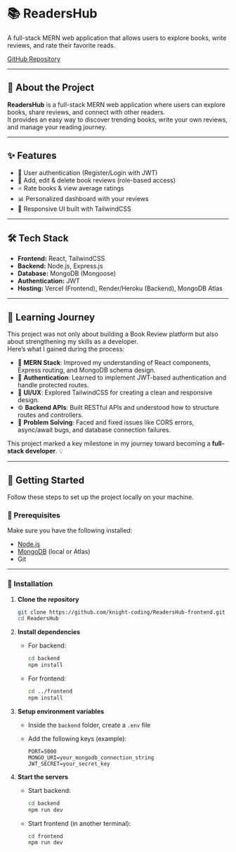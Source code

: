 # 📚 ReadersHub
A full-stack MERN web application that allows users to explore books, write reviews, and rate their favorite reads.  

[GitHub Repository](https://github.com/knight-coding/ReadersHub-frontend.git)

---

## 📖 About the Project

**ReadersHub** is a full-stack MERN web application where users can explore books, share reviews, and connect with other readers.  
It provides an easy way to discover trending books, write your own reviews, and manage your reading journey.

---

## ✨ Features

- 🔐 User authentication (Register/Login with JWT)  
- 📝 Add, edit & delete book reviews (role-based access)  
- ⭐ Rate books & view average ratings  
- 📊 Personalized dashboard with your reviews  
- 📱 Responsive UI built with TailwindCSS  

---

## 🛠 Tech Stack

- **Frontend:** React, TailwindCSS  
- **Backend:** Node.js, Express.js  
- **Database:** MongoDB (Mongoose)  
- **Authentication:** JWT  
- **Hosting:** Vercel (Frontend), Render/Heroku (Backend), MongoDB Atlas  

---

## 🚀 Learning Journey

This project was not only about building a Book Review platform but also about strengthening my skills as a developer.  
Here’s what I gained during the process:

- 📌 **MERN Stack**: Improved my understanding of React components, Express routing, and MongoDB schema design.  
- 🔐 **Authentication**: Learned to implement JWT-based authentication and handle protected routes.  
- 🎨 **UI/UX**: Explored TailwindCSS for creating a clean and responsive design.  
- ⚙️ **Backend APIs**: Built RESTful APIs and understood how to structure routes and controllers.  
- 🧠 **Problem Solving**: Faced and fixed issues like CORS errors, async/await bugs, and database connection failures.  

This project marked a key milestone in my journey toward becoming a **full-stack developer**. 💡  

---

## 🚀 Getting Started

Follow these steps to set up the project locally on your machine.

### 📌 Prerequisites
Make sure you have the following installed:
- [Node.js](https://nodejs.org/)  
- [MongoDB](https://www.mongodb.com/atlas/database) (local or Atlas)  
- Git  

---

### 🔧 Installation

1. **Clone the repository**
   ```bash
   git clone https://github.com/knight-coding/ReadersHub-frontend.git
   cd ReadersHub
    ````

2. **Install dependencies**

   * For backend:

     ```bash
     cd backend
     npm install
     ```
   * For frontend:

     ```bash
     cd ../frontend
     npm install
     ```

3. **Setup environment variables**

   * Inside the `backend` folder, create a `.env` file
   * Add the following keys (example):

     ```env
     PORT=5000
     MONGO_URI=your_mongodb_connection_string
     JWT_SECRET=your_secret_key
     ```

4. **Start the servers**

   * Start backend:

     ```bash
     cd backend
     npm run dev
     ```
   * Start frontend (in another terminal):

     ```bash
     cd frontend
     npm run dev
     ```

